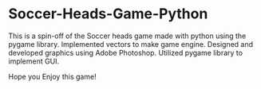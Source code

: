 # Soccer-Heads-Game-Python

This is a spin-off of the Soccer heads game made with python using the pygame library. Implemented vectors to make game engine. 
Designed and developed graphics using Adobe Photoshop. Utilized pygame library to implement GUI.

Hope you Enjoy this game!
